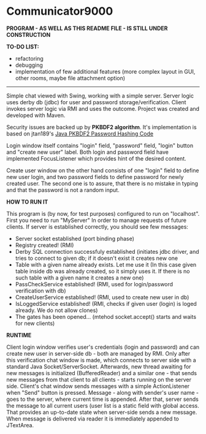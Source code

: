 # Communicator9000
<b>PROGRAM - AS WELL AS THIS README FILE - IS STILL UNDER CONSTRUCTION</b>

<b>TO-DO LIST:</b>
 - refactoring
 - debugging
 - implementation of few additional features (more complex layout in GUI, other rooms, maybe file attachment option)
 
 <hr>

Simple chat viewed with Swing, working with a simple server. Server logic uses derby db (jdbc) for user and password storage/verification. Client invokes server logic via RMI and uses the outcome. Project was created and developed with Maven.

Security issues are backed up by <b>PKBDF2 algorithm</b>. It's implementation is based on jtan189's <a href="https://gist.github.com/jtan189/3804290">Java PKBDF2 Password Hashing Code</a>

Login window itself contains "login" field, "password" field, "login" button and "create new user" label. Both login and password field have implemented FocusListener which provides hint of the desired content.

Create user window on the other hand consists of one "login" field to define new user login, and two password fields to define password for newly created user. The second one is to assure, that there is no mistake in typing and that the password is not a random input.


 <b>HOW TO RUN IT</b>
 
This program is (by now, for test purposes) configured to run on "localhost". First you need to run "MyServer" In order to manage requests of future clients. If server is established correctly, you should see few messages:
- Server socket established (port binding phase)
- Registry created! (RMI)
- Derby SQL connection successfuly established (initiates jdbc driver, and tries to connect to given db; if it doesn't exist it creates new one
- Table with a given name already exists. Let me use it (In this case given table inside db was already created, so it simply uses it. If there is no such table with a given name it creates a new one)
- PassCheckService established! (RMI, used for login/password verification with db)
- CreateUserService established! (RMI, used to create new user in db)
- IsLoggedService established! (RMI, checks if given user (login) is loged already. We do not allow clones)
- The gates has been opened... (mtehod socket.accept() starts and waits for new clients)

<b>RUNTIME</b>

Client login window verifies user's credentials (login and password) and can create new user in server-side db - both are managed by RMI. Only after this verification chat window is made, which connects to server side with a standard Java Socket/ServerSocket. Afterwards, new thread awaiting for new messages is initialized (BufferedReader) and a similar one - that sends new messages from that client to all clients - starts running on the server side.
Client's chat window sends messages with a simple ActionListener when "Send" button is pressed. Message - along with sender's user name - goes to the server, where current time is appended. After that, server sends the message to all current users (user list is a static field with global access. That provides an up-to-date state when server-side sends a new message. When message is delivered via reader it is immediately appended to JTextArea.
